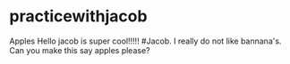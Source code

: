 # practicewithjacob
Apples 
Hello jacob is super cool!!!!!
#Jacob. I really do not like bannana's. Can you make this say apples please?
